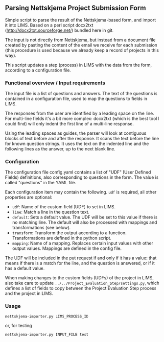 ## Parsing Nettskjema Project Submission Form

Simple script to parse the result of the Nettskjema-based form, and
import it into LIMS. Based on a perl script docx2txt
(http://docx2txt.sourceforge.net/) bundled here in git.

The input is not directly from Nettskjema, but instead from a document
file created by pasting the content of the email we receive for each
submission (this procedure is used because we already keep a record of
projects in this way).

This script updates a step (process) in LIMS with the data from the
form, according to a configuration file.


### Functional overview / Input requirements

The input file is a list of questions and answers. The text of the questions
is contained in a configuration file, used to map the questions to fields
in LIMS.

The responses from the user are identified by a leading space on the line.
For multi-line fields it's a bit more complex: docx2txt (which is the best
tool I could find) will only indent the first line of a multi-line response.

Using the leading spaces as guides, the parser will look at contiguous blocks
of text before and after the response. It scans the text before the line
for known question strings. It uses the text on the indented line and the
following lines as the answer, up to the next blank line.


### Configuration

The configuration file config.yaml contains a list of "UDF" (User Defined
Fields) definitions, also corresponding to questions in the form. The value
is called "questions" in the YAML file.

Each configuration item may contain the following. `udf` is required, all
other properties are optional:

*   `udf`: Name of the custom field (UDF) to set in LIMS.
*   `line`: Match a line in the question text.
*   `default`: Sets a default value. The UDF will be set to this value
    if there is no matching line. The default will also be processed with
    mappings and transformations (see below).
*   `transform`: Transform the output according to a function. 
    Transformations are defined in the python script.
*   `mapping`: Name of a mapping. Replaces certain input values with
    other output values. Mappings are defined in the config file.

The UDF will be included in the put request if and only if it has a
value: that means if there is a match for the line, and the question is 
answered, or if it has a default value.

When making changes to the custom fields (UDFs) of the project in LIMS, also
take care to update `../../Project_Evaluation_Step/settings.py`, which defines
a list of fields to copy between the Project Evaluation Step process and the
project in LIMS.

### Usage

    nettskjema-importer.py LIMS_PROCESS_ID

or, for testing

    nettskjema-importer.py INPUT_FILE test

